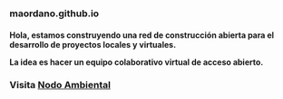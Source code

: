 ### maordano.github.io

<h4>Hola, estamos construyendo una red de construcción abierta para el desarrollo de proyectos locales y virtuales.

La idea es hacer un equipo colaborativo virtual de acceso abierto.</h4>

<h3>Visita <a href="https://nodoambiental.org">Nodo Ambiental</a></h3>

